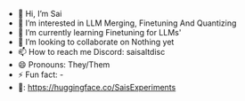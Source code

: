 - 👋 Hi, I’m Sai
- 👀 I’m interested in LLM Merging, Finetuning And Quantizing
- 🌱 I’m currently learning Finetuning for LLMs'
- 💞️ I’m looking to collaborate on Nothing yet
- 📫 How to reach me Discord: saisaltdisc
- 😄 Pronouns: They/Them
- ⚡ Fun fact: -
- 🤗: https://huggingface.co/SaisExperiments
<!---
sais-github/sais-github is a ✨ special ✨ repository because its `README.md` (this file) appears on your GitHub profile.
You can click the Preview link to take a look at your changes.
--->
